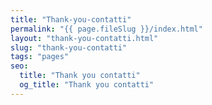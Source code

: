 ```yaml
---
title: "Thank-you-contatti"
permalink: "{{ page.fileSlug }}/index.html"
layout: "thank-you-contatti.html"
slug: "thank-you-contatti"
tags: "pages"
seo:
  title: "Thank you contatti"
  og_title: "Thank you contatti"
---
```



